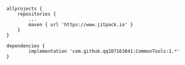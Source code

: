 	allprojects {
		repositories {
			...
			maven { url 'https://www.jitpack.io' }
		}
	}
  
  	dependencies {
	        implementation 'com.github.qq107163841:CommonTools:1.*'
	}
